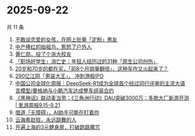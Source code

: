 # 2025-09-22

共 11 条

<!-- BEGIN 36KR -->
<!-- 最后更新时间 2025-09-22 05:07:11 +0800 -->
1. [不敢谈恋爱的女孩，在网上批量「定制」男友](https://36kr.com/p/3473328852097669)
1. [中产捧红的始祖鸟，惹怒了户外人](https://36kr.com/p/3475039227746945)
1. [黄仁勋，投了个浙大校友](https://36kr.com/p/3475934730213767)
1. [「职场好学生」消亡史：年轻人经历过的31种「原生公司创伤」](https://36kr.com/p/3473333553191304)
1. [20岁和70岁的都在买，「前8个月销量翻倍」，这种车咋又火起来了？](https://36kr.com/p/3475749849471365)
1. [290亿江阴「男装大王」， 冲刺港股IPO](https://36kr.com/p/3475803579472265)
1. [中国公司全球化周报｜DeepSeek-R1成为全球首个经过同行评审的主流大语言模型/曼格纳与小鹏汽车达成整车组装合约](https://36kr.com/p/3476115917543813)
1. [《黑神话》联动麦当劳；《三角洲行动》DAU突破3000万；多款大厂新游开测 | 氪游周报9.15-9.21](https://36kr.com/p/3476205895260808)
1. [借道「无障碍」，AI助手可能在盯着你](https://36kr.com/p/3476069088811651)
1. [云海肴赵晗，永远跳舞的人](https://36kr.com/p/3473597148813959)
1. [开遍上海的3元健身房，打破跑路魔咒](https://36kr.com/p/3476178752117122)
<!-- END 36KR -->